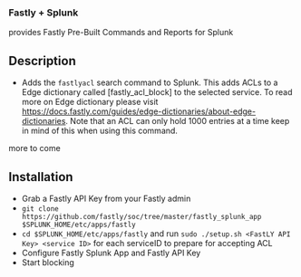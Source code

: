 ### Fastly + Splunk  
provides Fastly Pre-Built Commands and Reports for Splunk

## Description
* Adds the `fastlyacl` search command to Splunk. This adds ACLs to a Edge dictionary called [fastly\_acl\_block] to the selected service. To read more on Edge dictionary please visit <https://docs.fastly.com/guides/edge-dictionaries/about-edge-dictionaries>. Note that an ACL can only hold 1000 entries at a time keep in mind of this when using this command. 

more to come 

## Installation
* Grab a Fastly API Key from your Fastly admin
* `git clone https://github.com/fastly/soc/tree/master/fastly_splunk_app
$SPLUNK_HOME/etc/apps/fastly` 
* `cd $SPLUNK_HOME/etc/apps/fastly` and run `sudo ./setup.sh <FastLY API Key> <service ID>` for each serviceID to prepare for accepting ACL
* Configure Fastly Splunk App and Fastly API Key
* Start blocking



